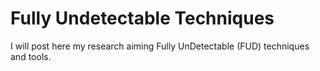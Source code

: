 # Fully Undetectable Techniques

I will post here my research aiming Fully UnDetectable (FUD) techniques and tools.

